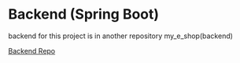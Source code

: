 # Backend (Spring Boot)
backend for this project is in another repository  my_e_shop(backend)

[Backend Repo]([https://yourwebsite.com](https://github.com/prabhavgiriya1504/my_e_shop-backend-))

